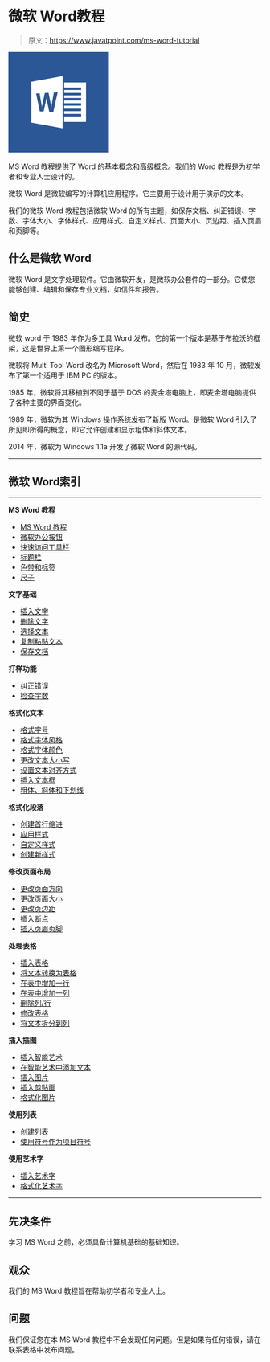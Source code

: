 # 微软 Word教程

> 原文：<https://www.javatpoint.com/ms-word-tutorial>

![MS Word Tutorial](img/a44de05bfc5def08f400a9b57d84f2fe.png)

MS Word 教程提供了 Word 的基本概念和高级概念。我们的 Word 教程是为初学者和专业人士设计的。

微软 Word 是微软编写的计算机应用程序。它主要用于设计用于演示的文本。

我们的微软 Word 教程包括微软 Word 的所有主题，如保存文档、纠正错误、字数、字体大小、字体样式、应用样式、自定义样式、页面大小、页边距、插入页眉和页脚等。

## 什么是微软 Word

微软 Word 是文字处理软件。它由微软开发，是微软办公套件的一部分。它使您能够创建、编辑和保存专业文档，如信件和报告。

## 简史

微软 word 于 1983 年作为多工具 Word 发布。它的第一个版本是基于布拉沃的框架，这是世界上第一个图形编写程序。

微软将 Multi Tool Word 改名为 Microsoft Word，然后在 1983 年 10 月，微软发布了第一个适用于 IBM PC 的版本。

1985 年，微软将其移植到不同于基于 DOS 的麦金塔电脑上，即麦金塔电脑提供了各种主要的界面变化。

1989 年，微软为其 Windows 操作系统发布了新版 Word。是微软 Word 引入了所见即所得的概念，即它允许创建和显示粗体和斜体文本。

2014 年，微软为 Windows 1.1a 开发了微软 Word 的源代码。

* * *

## 微软 Word索引

* * *

**MS Word 教程**

*   [MS Word 教程](ms-word-tutorial)
*   [微软办公按钮](microsoft-office-button)
*   [快速访问工具栏](quick-access-toolbar-in-ms-word)
*   [标题栏](title-bar-in-ms-word)
*   [色带和标签](ribbon-and-tabs-in-ms-word)
*   [尺子](ruler-in-ms-word)

**文字基础**

*   [插入文字](to-insert-text-in-ms-word)
*   [删除文字](to-delete-text-in-ms-word)
*   [选择文本](to-select-text-in-ms-word)
*   [复制粘贴文本](to-copy-and-paste-text-in-ms-word)
*   [保存文档](to-save-the-document-in-ms-word)

**打样功能**

*   [纠正错误](to-correct-errors-in-ms-word)
*   [检查字数](to-check-word-count-ms-word)

**格式化文本**

*   [格式字号](to-format-font-size-in-ms-word)
*   [格式字体风格](to-format-font-style-in-ms-word)
*   [格式字体颜色](to-format-font-color-in-ms-word)
*   [更改文本大小写](to-change-text-case-in-ms-word)
*   [设置文本对齐方式](to-format-text-alignment-in-ms-word)
*   [插入文本框](to-insert-a-text-box-in-ms-word)
*   [粗体、斜体和下划线](bold-italic-and-underline-command-in-ms-word)

**格式化段落**

*   [创建首行缩进](to-create-first-time-line-indent-in-ms-word)
*   [应用样式](to-apply-style-in-ms-word)
*   [自定义样式](to-customize-style-in-ms-word)
*   [创建新样式](to-create-new-style-in-ms-word)

**修改页面布局**

*   [更改页面方向](to-change-page-orientation-in-ms-word)
*   [更改页面大小](to-change-page-size-in-ms-word)
*   [更改页边距](to-change-page-margins-in-ms-word)
*   [插入断点](to-insert-page-break-in-ms-word)
*   [插入页眉页脚](to-insert-header-and-footer-in-ms-word)

**处理表格**

*   [插入表格](to-insert-table-in-ms-word)
*   [将文本转换为表格](to-convert-text-to-table-in-ms-word)
*   [在表中增加一行](to-add-row-in-table-in-ms-word)
*   [在表中增加一列](to-add-column-in-table-in-ms-word)
*   [删除列/行](to-delete-column-or-row-in-table-in-ms-word)
*   [修改表格](to-modify-table-in-ms-word)
*   [将文本拆分到列](to-split-text-to-column-in-ms-word)

**插入插图**

*   [插入智能艺术](to-insert-smart-art-graphics-in-ms-word)
*   [在智能艺术中添加文本](to-add-text-in-smart-art-graphics-in-ms-word)
*   [插入图片](to-insert-picture-in-document-in-ms-word)
*   [插入剪贴画](to-insert-clip-art-in-ms-word)
*   [格式化图片](to-format-picture-or-clip-art-in-ms-word)

**使用列表**

*   [创建列表](to-create-bulleted-and-numbered-lists-in-ms-word)
*   [使用符号作为项目符号](to-use-symbols-as-bullets-in-ms-word)

**使用艺术字**

*   [插入艺术字](to-insert-wordart-in-ms-word)
*   [格式化艺术字](to-format-wordart--in-ms-word)

* * *

## 先决条件

学习 MS Word 之前，必须具备计算机基础的基础知识。

## 观众

我们的 MS Word 教程旨在帮助初学者和专业人士。

## 问题

我们保证您在本 MS Word 教程中不会发现任何问题。但是如果有任何错误，请在联系表格中发布问题。